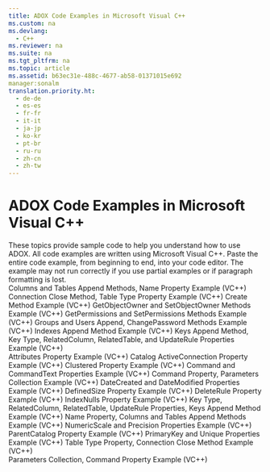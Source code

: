 ```yaml
---
title: ADOX Code Examples in Microsoft Visual C++
ms.custom: na
ms.devlang: 
  - C++
ms.reviewer: na
ms.suite: na
ms.tgt_pltfrm: na
ms.topic: article
ms.assetid: b63ec31e-488c-4677-ab58-01371015e692
manager:sonalm
translation.priority.ht: 
  - de-de
  - es-es
  - fr-fr
  - it-it
  - ja-jp
  - ko-kr
  - pt-br
  - ru-ru
  - zh-cn
  - zh-tw
---
```

# ADOX Code Examples in Microsoft Visual C++
<?xml version="1.0" encoding="utf-8"?>
<developerReferenceWithoutSyntaxDocument xmlns="http://ddue.schemas.microsoft.com/authoring/2003/5" xmlns:xlink="http://www.w3.org/1999/xlink" xmlns:xsi="http://www.w3.org/2001/XMLSchema-instance" xsi:schemaLocation="http://ddue.schemas.microsoft.com/authoring/2003/5 http://dduestorage.blob.core.windows.net/ddueschema/developer.xsd">
  <introduction>
    <para>These topics provide sample code to help you understand how to use ADOX. All code examples are written using Microsoft Visual C++.</para>
    <alert class="note">
      <para>Paste the entire code example, from beginning to end, into your code editor. The example may not run correctly if you use partial examples or if paragraph formatting is lost.</para>
    </alert>
  </introduction>
  <section>
    <title>Methods</title>
    <content>
      <list class="bullet">
        <listItem>
          <para>
            <legacyLink xlink:href="2b6dfef9-bcdf-483d-a164-2fa3ec81a43f">Columns and Tables Append Methods, Name Property Example (VC++)</legacyLink>
          </para>
        </listItem>
        <listItem>
          <para>
            <legacyLink xlink:href="d0e250aa-fc57-4fd3-9610-d64f50c5507f">Connection Close Method, Table Type Property Example (VC++)</legacyLink>
          </para>
        </listItem>
        <listItem>
          <para>
            <legacyLink xlink:href="57fcb0eb-5d40-4ad4-996d-380732de8a3d">Create Method Example (VC++)</legacyLink>
          </para>
        </listItem>
        <listItem>
          <para>
            <legacyLink xlink:href="f5f2aa4b-d790-458f-9e70-1643e3e203b2">GetObjectOwner and SetObjectOwner Methods Example (VC++)</legacyLink>
          </para>
        </listItem>
        <listItem>
          <para>
            <legacyLink xlink:href="8c75d547-d3d7-44c4-b7de-eead5d11b92e">GetPermissions and SetPermissions Methods Example (VC++)</legacyLink>
          </para>
        </listItem>
        <listItem>
          <para>
            <legacyLink xlink:href="7e7067d0-6405-4c09-bff3-b1c2f2d783e0">Groups and Users Append, ChangePassword Methods Example (VC++)</legacyLink>
          </para>
        </listItem>
        <listItem>
          <para>
            <legacyLink xlink:href="33c559c4-4db7-4850-9309-2743a7ae5521">Indexes Append Method Example (VC++)</legacyLink>
          </para>
        </listItem>
        <listItem>
          <para>
            <legacyLink xlink:href="28495b8f-18dc-482c-995d-a120f6ae2006">Keys Append Method, Key Type, RelatedColumn, RelatedTable, and UpdateRule Properties Example (VC++)</legacyLink>
          </para>
        </listItem>
      </list>
    </content>
  </section>
  <section>
    <title>Properties</title>
    <content>
      <list class="bullet">
        <listItem>
          <para>
            <legacyLink xlink:href="1057b57b-5ace-4830-9a20-562e88aeef86">Attributes Property Example (VC++)</legacyLink>
          </para>
        </listItem>
        <listItem>
          <para>
            <legacyLink xlink:href="518905a9-6044-4194-af6c-84952d95939d">Catalog ActiveConnection Property Example (VC++)</legacyLink>
          </para>
        </listItem>
        <listItem>
          <para>
            <legacyLink xlink:href="b993e357-3e2e-48a7-a627-76909160c97f">Clustered Property Example (VC++)</legacyLink>
          </para>
        </listItem>
        <listItem>
          <para>
            <legacyLink xlink:href="5a007b9a-be11-4fba-96db-6252993f97b8">Command and CommandText Properties Example (VC++)</legacyLink>
          </para>
        </listItem>
        <listItem>
          <para>
            <legacyLink xlink:href="8636fa08-b3db-4e9a-a918-585e76dd59c8">Command Property, Parameters Collection Example (VC++)</legacyLink>
          </para>
        </listItem>
        <listItem>
          <para>
            <legacyLink xlink:href="b964beee-83c7-4f91-8255-3ba864c9adfd">DateCreated and DateModified Properties Example (VC++)</legacyLink>
          </para>
        </listItem>
        <listItem>
          <para>
            <legacyLink xlink:href="cc752ae4-58c4-4a7b-bfb2-0454e90fe2e7">DefinedSize Property Example (VC++)</legacyLink>
          </para>
        </listItem>
        <listItem>
          <para>
            <legacyLink xlink:href="7a1def31-2b6f-4542-aac3-ec35b54c89ef">DeleteRule Property Example (VC++)</legacyLink>
          </para>
        </listItem>
        <listItem>
          <para>
            <legacyLink xlink:href="ee407e03-4889-4a22-b031-ca542d637c96">IndexNulls Property Example (VC++)</legacyLink>
          </para>
        </listItem>
        <listItem>
          <para>
            <legacyLink xlink:href="28495b8f-18dc-482c-995d-a120f6ae2006">Key Type, RelatedColumn, RelatedTable, UpdateRule Properties, Keys Append Method Example (VC++)</legacyLink>
          </para>
        </listItem>
        <listItem>
          <para>
            <legacyLink xlink:href="2b6dfef9-bcdf-483d-a164-2fa3ec81a43f">Name Property, Columns and Tables Append Methods Example (VC++)</legacyLink>
          </para>
        </listItem>
        <listItem>
          <para>
            <legacyLink xlink:href="69653366-ebd7-4ff6-a654-761772223b0c">NumericScale and Precision Properties Example (VC++)</legacyLink>
          </para>
        </listItem>
        <listItem>
          <para>
            <legacyLink xlink:href="43ae202e-1972-4aab-9cc1-3b6612bad363">ParentCatalog Property Example (VC++)</legacyLink>
          </para>
        </listItem>
        <listItem>
          <para>
            <legacyLink xlink:href="d51814a2-ff7d-48ed-b719-99776da2091a">PrimaryKey and Unique Properties Example (VC++)</legacyLink>
          </para>
        </listItem>
        <listItem>
          <para>
            <legacyLink xlink:href="d0e250aa-fc57-4fd3-9610-d64f50c5507f">Table Type Property, Connection Close Method Example (VC++)</legacyLink>
          </para>
        </listItem>
      </list>
    </content>
  </section>
  <section>
    <title>Collections</title>
    <content>
      <list class="bullet">
        <listItem>
          <para>
            <legacyLink xlink:href="8636fa08-b3db-4e9a-a918-585e76dd59c8">Parameters Collection, Command Property Example (VC++)</legacyLink>
          </para>
        </listItem>
      </list>
    </content>
  </section>
  <relatedTopics />
</developerReferenceWithoutSyntaxDocument>